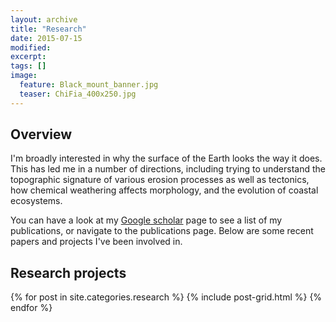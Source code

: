 ```yaml
---
layout: archive
title: "Research"
date: 2015-07-15
modified:
excerpt: 
tags: []
image:
  feature: Black_mount_banner.jpg
  teaser: ChiFia_400x250.jpg
---
```


## Overview

I'm broadly interested in why the surface of the Earth looks the way it does. This has led me in a number of directions, including trying to understand the topographic signature of various erosion processes as well as tectonics, how chemical weathering affects morphology, and the evolution of coastal ecosystems.

You can have a look at my [Google scholar](https://scholar.google.com/citations?user=9iv6l7wAAAAJ&hl=en) page to see a list of my publications, or navigate to the publications page. Below are some recent papers and projects I've been involved in.  

## Research projects

<div class="tiles">

<div class="tiles">
{% for post in site.categories.research %}
  {% include post-grid.html %}
{% endfor %}
</div><!-- /.tiles -->

</div><!-- /.tiles -->


